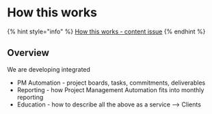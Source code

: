 # How this works

{% hint style="info" %}
[How this works - content issue](https://github.com/Catalyst-Auditing/Training-and-Automation-Coordination/issues/38)
{% endhint %}

## Overview

We are developing integrated

* PM Automation - project boards, tasks, commitments, deliverables
* Reporting - how Project Management Automation fits into monthly reporting
* Education - how to describe all the above as a service --> Clients
